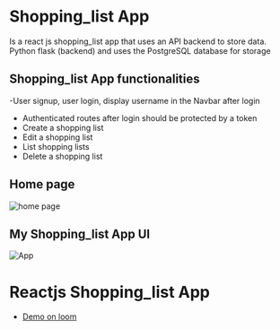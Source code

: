 # Shopping_list App
Is a react js shopping_list app that uses an API backend to store data. Python flask (backend) and uses the PostgreSQL database for storage

## Shopping_list App functionalities
-User signup, user login, display username in the Navbar after login
- Authenticated routes after login should be protected by a token
- Create a shopping list
- Edit a shopping list
- List shopping lists
- Delete a shopping list

## Home page
![home page](./src/home.png)

## My Shopping_list App UI
![App](./src/shopping_list.png)

# Reactjs Shopping_list App
- [Demo on loom](https://www.loom.com/share/1ef9709fd4284e42b9bf4ddfb96758ed)
